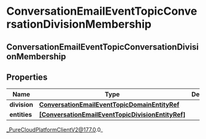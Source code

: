 # ConversationEmailEventTopicConversationDivisionMembership

## ConversationEmailEventTopicConversationDivisionMembership

## Properties

|Name | Type | Description | Notes|
|------------ | ------------- | ------------- | -------------|
| **division** | [**ConversationEmailEventTopicDomainEntityRef**](ConversationEmailEventTopicDomainEntityRef) |  | [optional] |
| **entities** | [**[ConversationEmailEventTopicDivisionEntityRef]**]([ConversationEmailEventTopicDivisionEntityRef]) |  | [optional] |



_PureCloudPlatformClientV2@177.0.0_
